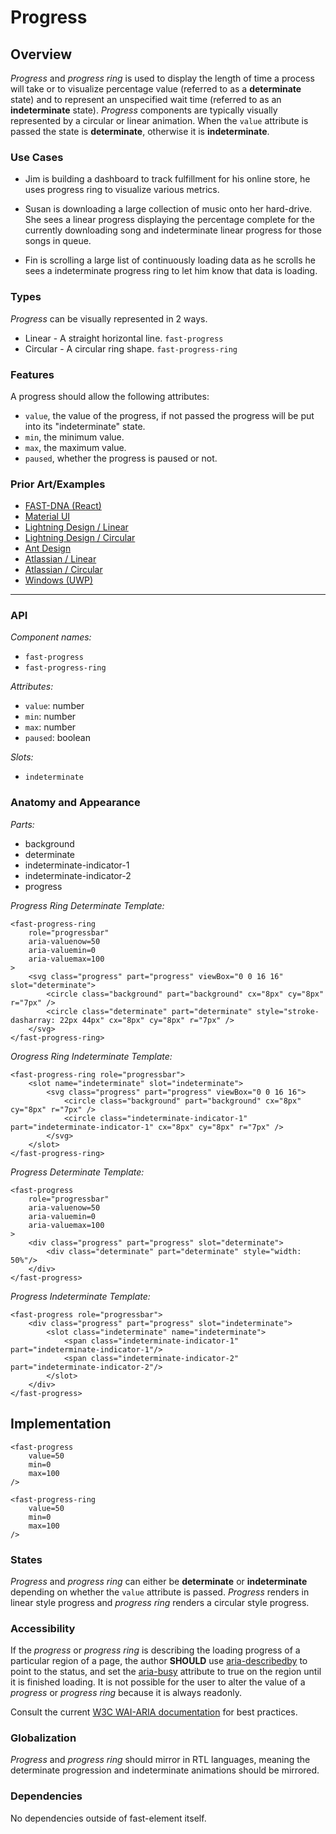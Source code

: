 # Progress

## Overview

*Progress* and *progress ring* is used to display the length of time a process will take or to visualize percentage value (referred to as a **determinate** state) and to represent an unspecified wait time (referred to as an **indeterminate** state). *Progress* components are typically visually represented by a circular or linear animation. When the `value` attribute is passed the state is **determinate**, otherwise it is **indeterminate**.

### Use Cases

- Jim is building a dashboard to track fulfillment for his online store, he uses progress ring to visualize various metrics.

- Susan is downloading a large collection of music onto her hard-drive. She sees a linear progress displaying the percentage complete for the currently downloading song and indeterminate linear progress for those songs in queue.

- Fin is scrolling a large list of continuously loading data as he scrolls he sees a indeterminate progress ring to let him know that data is loading.

### Types
*Progress* can be visually represented in 2 ways.
- Linear - A straight horizontal line. `fast-progress`
- Circular - A circular ring shape. `fast-progress-ring`

### Features

A progress should allow the following attributes:
- `value`, the value of the progress, if not passed the progress will be put into its "indeterminate" state.
- `min`, the minimum value.
- `max`, the maximum value.
- `paused`, whether the progress is paused or not.

### Prior Art/Examples
- [FAST-DNA (React)](https://explore.fast.design/components/progress)
- [Material UI](https://material-ui.com/components/progress/)
- [Lightning Design / Linear](https://www.lightningdesignsystem.com/components/progress-bar/)
- [Lightning Design / Circular](https://www.lightningdesignsystem.com/components/progress-ring/)
- [Ant Design](https://ant.design/components/progress/)
- [Atlassian / Linear](https://atlaskit.atlassian.com/packages/server/progress-bar)
- [Atlassian / Circular](https://atlaskit.atlassian.com/packages/core/spinner)
- [Windows (UWP)](https://docs.microsoft.com/en-us/windows/uwp/design/controls-and-patterns/progress-controls)

---

### API

*Component names:*
- `fast-progress`
- `fast-progress-ring`

*Attributes:*
- `value`: number
- `min`: number
- `max`: number
- `paused`: boolean

*Slots:*
- `indeterminate`

### Anatomy and Appearance

*Parts:*
- background
- determinate
- indeterminate-indicator-1
- indeterminate-indicator-2
- progress

*Progress Ring Determinate Template:*
```
<fast-progress-ring
    role="progressbar"
    aria-valuenow=50
    aria-valuemin=0
    aria-valuemax=100
>
    <svg class="progress" part="progress" viewBox="0 0 16 16" slot="determinate">
        <circle class="background" part="background" cx="8px" cy="8px" r="7px" />
        <circle class="determinate" part="determinate" style="stroke-dasharray: 22px 44px" cx="8px" cy="8px" r="7px" />
    </svg>
</fast-progress-ring>
```

*Orogress Ring Indeterminate Template:*
```
<fast-progress-ring role="progressbar">
    <slot name="indeterminate" slot="indeterminate">
        <svg class="progress" part="progress" viewBox="0 0 16 16">
            <circle class="background" part="background" cx="8px" cy="8px" r="7px" />
            <circle class="indeterminate-indicator-1" part="indeterminate-indicator-1" cx="8px" cy="8px" r="7px" />
        </svg>
    </slot>
</fast-progress-ring>
```

*Progress Determinate Template:*
```
<fast-progress
    role="progressbar"
    aria-valuenow=50
    aria-valuemin=0
    aria-valuemax=100
>
    <div class="progress" part="progress" slot="determinate">
        <div class="determinate" part="determinate" style="width: 50%"/>
    </div>
</fast-progress>
```

*Progress Indeterminate Template:*
```
<fast-progress role="progressbar">
    <div class="progress" part="progress" slot="indeterminate">
        <slot class="indeterminate" name="indeterminate">
            <span class="indeterminate-indicator-1" part="indeterminate-indicator-1"/>
            <span class="indeterminate-indicator-2" part="indeterminate-indicator-2"/>
        </slot>
    </div>
</fast-progress>
```


## Implementation

```
<fast-progress
    value=50
    min=0
    max=100
/>
```

```
<fast-progress-ring
    value=50
    min=0
    max=100
/>
```

### States

*Progress* and *progress ring* can either be **determinate** or **indeterminate** depending on whether the `value` attribute is passed. *Progress* renders in linear style progress and *progress ring* renders a circular style progress.

### Accessibility

If the *progress* or *progress ring* is describing the loading progress of a particular region of a page, the author **SHOULD** use [aria-describedby](https://www.w3.org/WAI/PF/aria/states_and_properties#aria-describedby) to point to the status, and set the [aria-busy](https://www.w3.org/WAI/PF/aria/states_and_properties#aria-busy) attribute to true on the region until it is finished loading. It is not possible for the user to alter the value of a *progress* or *progress ring* because it is always readonly.

Consult the current [W3C WAI-ARIA documentation](https://www.w3.org/WAI/PF/aria/roles#progressbar) for best practices.

### Globalization

*Progress* and *progress ring* should mirror in RTL languages, meaning the determinate progression and indeterminate animations should be mirrored.

### Dependencies

No dependencies outside of fast-element itself.
